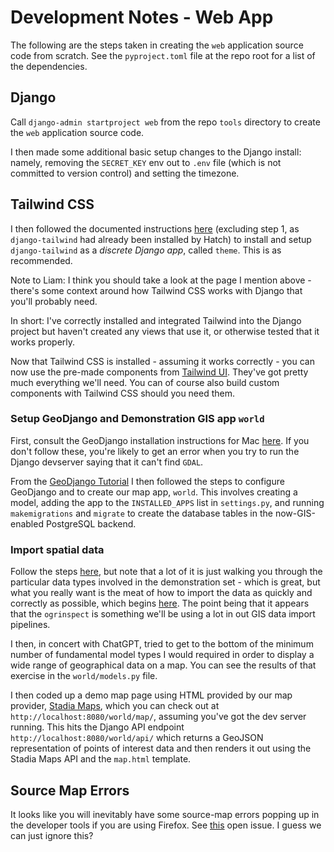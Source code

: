 # Development Notes - Web App

The following are the steps taken in creating the `web` application source code from scratch.  See the `pyproject.toml` file at the repo root for a list of the dependencies.

## Django

Call `django-admin startproject web` from the repo `tools` directory to create the `web` application source code.

I then made some additional basic setup changes to the Django install: namely, removing the `SECRET_KEY` env out to `.env` file (which is not committed to version control) and setting the timezone.

## Tailwind CSS

I then followed the documented instructions [here](https://django-tailwind.readthedocs.io/en/latest/installation.html) (excluding step 1, as `django-tailwind` had already been installed by Hatch) to install and setup `django-tailwind` as a _discrete Django app_, called `theme`.  This is as recommended.

Note to Liam: I think you should take a look at the page I mention above - there's some context around how Tailwind CSS works with Django that you'll probably need.

In short: I've correctly installed and integrated Tailwind into the Django project but haven't created any views that use it, or otherwise tested that it works properly.

Now that Tailwind CSS is installed - assuming it works correctly - you can now use the pre-made components from [Tailwind UI](https://tailwindui.com/components).  They've got pretty much everything we'll need.  You can of course also build custom components with Tailwind CSS should you need them.

### Setup GeoDjango and Demonstration GIS app `world`

First, consult the GeoDjango installation instructions for Mac [here](https://docs.djangoproject.com/en/4.1/ref/contrib/gis/install/#homebrew).  If you don't follow these, you're likely to get an error when you try to run the Django devserver saying that it can't find `GDAL`.

From the [GeoDjango Tutorial](https://docs.djangoproject.com/en/4.1/ref/contrib/gis/tutorial/) I then followed the steps to configure GeoDjango and to create our map app, `world`.  This involves creating a model, adding the app to the `INSTALLED_APPS` list in `settings.py`, and running `makemigrations` and `migrate` to create the database tables in the now-GIS-enabled PostgreSQL backend.

### Import spatial data

Follow the steps [here](https://docs.djangoproject.com/en/4.1/ref/contrib/gis/tutorial/#importing-spatial-data), but note that a lot of it is just walking you through the particular data types involved in the demonstration set - which is great, but what you really want is the meat of how to import the data as quickly and correctly as possible, which begins [here](https://docs.djangoproject.com/en/4.1/ref/contrib/gis/tutorial/#try-ogrinspect).  The point being that it appears that the `ogrinspect` is something we'll be using a lot in out GIS data import pipelines.

I then, in concert with ChatGPT, tried to get to the bottom of the minimum number of fundamental model types I would required in order to display a wide range of geographical data on a map.  You can see the results of that exercise in the `world/models.py` file.

I then coded up a demo map page using HTML provided by our map provider, [Stadia Maps](https://stadiamaps.com/), which you can check out at `http://localhost:8080/world/map/`, assuming you've got the dev server running.  This hits the Django API endpoint `http://localhost:8080/world/api/` which returns a GeoJSON representation of points of interest data and then renders it out using the Stadia Maps API and the `map.html` template.

## Source Map Errors

It looks like you will inevitably have some source-map errors popping up in the developer tools if you are using Firefox.  See [this](https://bugzilla.mozilla.org/show_bug.cgi?id=1437937) open issue.  I guess we can just ignore this?
